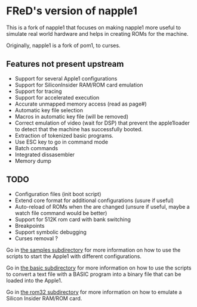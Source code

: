 # FReD's version of napple1

This is a fork of napple1 that focuses on making napple1 more useful to simulate real world hardware and helps in creating ROMs for the machine.

Originally, napple1 is a fork of pom1, to curses.

## Features not present upstream

* Support for several Apple1 configurations
* Support for SiliconInsider RAM/ROM card emulation
* Support for tracing
* Support for accelerated execution
* Accurate unmapped memory access (read as page#)
* Automatic key file selection
* Macros in automatic key file (will be removed)
* Correct emulation of video (wait for DSP) that prevent the apple1loader to detect that the machine has successfully booted.
* Extraction of tokenized basic programs.
* Use ESC key to go in command mode
* Batch commands
* Integrated dissasembler
* Memory dump

## TODO

* Configuration files (init boot script)
* Extend core format for additional configurations (usure if useful)
* Auto-reload of ROMs when the are changed (unsure if useful, maybe a watch file command would be better)
* Support for 512K rom card with bank switching
* Breakpoints
* Support symbolic debugging
* Curses removal ?

Go in [the samples subdirectory](samples/README.md) for more information on how to use the scripts to start the Apple1 with different configurations.

Go in [the basic subdirectory](basic/README.md) for more information on how to use the scripts to convert a text file with a BASIC program into a binary file that can be loaded into the Apple1.

Go in [the rom32 subdirectory](rom32/README.md) for more information on how to emulate a Silicon Insider RAM/ROM card.
